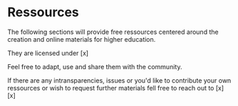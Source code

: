 # Ressources


The following sections will provide free ressources centered around the creation and online materials for higher education.

They are licensed under [x]

Feel free to adapt, use and share them with the community.

If there are any intransparencies, issues or you'd like to contribute your own ressources or wish to request further materials fell free to reach out to [x] [x]
